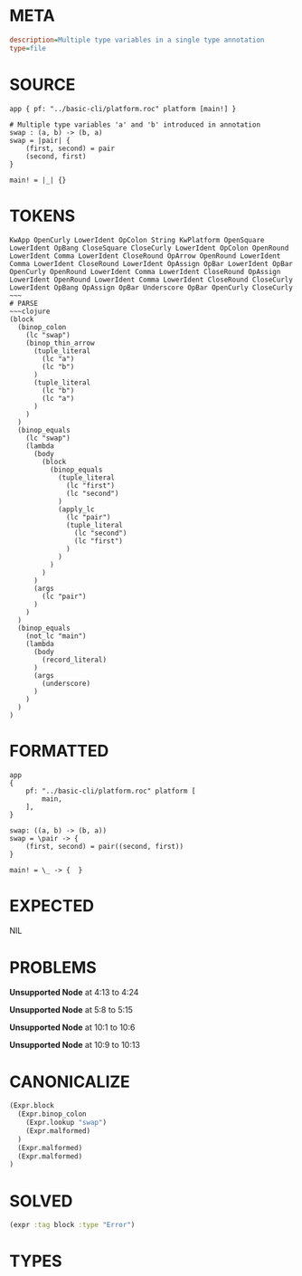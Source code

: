 # META
~~~ini
description=Multiple type variables in a single type annotation
type=file
~~~
# SOURCE
~~~roc
app { pf: "../basic-cli/platform.roc" platform [main!] }

# Multiple type variables 'a' and 'b' introduced in annotation
swap : (a, b) -> (b, a)
swap = |pair| {
    (first, second) = pair
    (second, first)
}

main! = |_| {}
~~~
# TOKENS
~~~text
KwApp OpenCurly LowerIdent OpColon String KwPlatform OpenSquare LowerIdent OpBang CloseSquare CloseCurly LowerIdent OpColon OpenRound LowerIdent Comma LowerIdent CloseRound OpArrow OpenRound LowerIdent Comma LowerIdent CloseRound LowerIdent OpAssign OpBar LowerIdent OpBar OpenCurly OpenRound LowerIdent Comma LowerIdent CloseRound OpAssign LowerIdent OpenRound LowerIdent Comma LowerIdent CloseRound CloseCurly LowerIdent OpBang OpAssign OpBar Underscore OpBar OpenCurly CloseCurly ~~~
# PARSE
~~~clojure
(block
  (binop_colon
    (lc "swap")
    (binop_thin_arrow
      (tuple_literal
        (lc "a")
        (lc "b")
      )
      (tuple_literal
        (lc "b")
        (lc "a")
      )
    )
  )
  (binop_equals
    (lc "swap")
    (lambda
      (body
        (block
          (binop_equals
            (tuple_literal
              (lc "first")
              (lc "second")
            )
            (apply_lc
              (lc "pair")
              (tuple_literal
                (lc "second")
                (lc "first")
              )
            )
          )
        )
      )
      (args
        (lc "pair")
      )
    )
  )
  (binop_equals
    (not_lc "main")
    (lambda
      (body
        (record_literal)
      )
      (args
        (underscore)
      )
    )
  )
)
~~~
# FORMATTED
~~~roc
app
{
	pf: "../basic-cli/platform.roc" platform [
		main,
	],
}

swap: ((a, b) -> (b, a))
swap = \pair -> {
	(first, second) = pair((second, first))
}

main! = \_ -> {  }
~~~
# EXPECTED
NIL
# PROBLEMS
**Unsupported Node**
at 4:13 to 4:24

**Unsupported Node**
at 5:8 to 5:15

**Unsupported Node**
at 10:1 to 10:6

**Unsupported Node**
at 10:9 to 10:13

# CANONICALIZE
~~~clojure
(Expr.block
  (Expr.binop_colon
    (Expr.lookup "swap")
    (Expr.malformed)
  )
  (Expr.malformed)
  (Expr.malformed)
)
~~~
# SOLVED
~~~clojure
(expr :tag block :type "Error")
~~~
# TYPES
~~~roc
~~~
